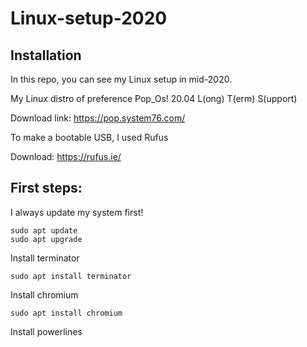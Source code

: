 # Linux-setup-2020
## Installation

In this repo, you can see my Linux setup in mid-2020.

My Linux distro of preference Pop_Os! 20.04 L(ong) T(erm) S(upport)

Download link: https://pop.system76.com/ 

To make a bootable USB, I used Rufus

Download: https://rufus.ie/

## First steps:

I always update my system first!

    sudo apt update
    sudo apt upgrade

Install terminator

    sudo apt install terminator
  
Install chromium

    sudo apt install chromium
    
 Install powerlines
